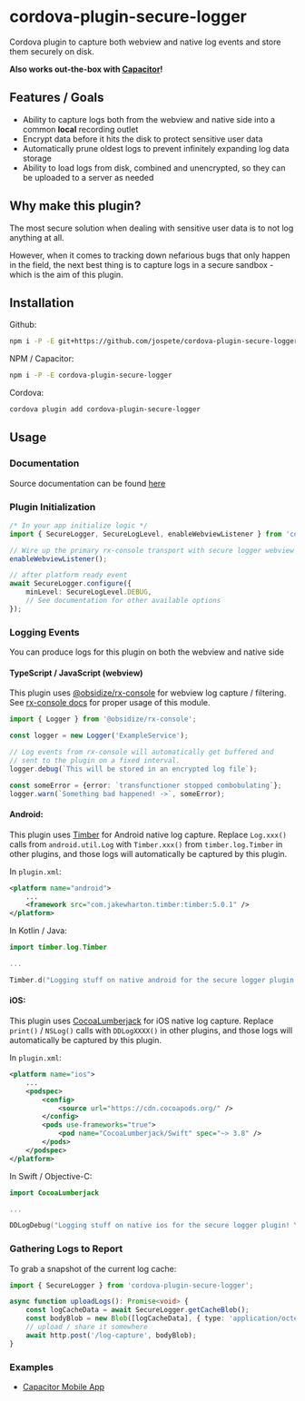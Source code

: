 # cordova-plugin-secure-logger

Cordova plugin to capture both webview and native log events and store them securely on disk.

**Also works out-the-box with [Capacitor](https://capacitorjs.com/)!**

## Features / Goals

- Ability to capture logs both from the webview and native side into a common **local** recording outlet
- Encrypt data before it hits the disk to protect sensitive user data
- Automatically prune oldest logs to prevent infinitely expanding log data storage
- Ability to load logs from disk, combined and unencrypted, so they can be uploaded to a server as needed

## Why make this plugin?

The most secure solution when dealing with sensitive user data is to not log anything at all.

However, when it comes to tracking down nefarious bugs that only happen in the field, the next
best thing is to capture logs in a secure sandbox - which is the aim of this plugin.

## Installation

Github:

```bash
npm i -P -E git+https://github.com/jospete/cordova-plugin-secure-logger.git#1.1.0
```

NPM / Capacitor:

```bash
npm i -P -E cordova-plugin-secure-logger
```

Cordova:

```bash
cordova plugin add cordova-plugin-secure-logger
```

## Usage

### Documentation

Source documentation can be found [here](https://jospete.github.io/cordova-plugin-secure-logger/)

### Plugin Initialization

```typescript
/* In your app initialize logic */
import { SecureLogger, SecureLogLevel, enableWebviewListener } from 'cordova-plugin-secure-logger';

// Wire up the primary rx-console transport with secure logger webview proxy.
enableWebviewListener();

// after platform ready event
await SecureLogger.configure({
    minLevel: SecureLogLevel.DEBUG,
    // See documentation for other available options
});
```

### Logging Events

You can produce logs for this plugin on both the webview and native side

#### TypeScript / JavaScript (webview)

This plugin uses [@obsidize/rx-console](https://www.npmjs.com/package/@obsidize/rx-console)
for webview log capture / filtering. See [rx-console docs](https://jospete.github.io/obsidize-rx-console/)
for proper usage of this module.

```typescript
import { Logger } from '@obsidize/rx-console';

const logger = new Logger('ExampleService');

// Log events from rx-console will automatically get buffered and 
// sent to the plugin on a fixed interval.
logger.debug(`This will be stored in an encrypted log file`);

const someError = {error: `transfunctioner stopped combobulating`};
logger.warn(`Something bad happened! ->`, someError);
```

#### Android:

This plugin uses [Timber](https://github.com/JakeWharton/timber) for Android native log capture.
Replace `Log.xxx()` calls from `android.util.Log` with `Timber.xxx()` from `timber.log.Timber`
in other plugins, and those logs will automatically be captured by this plugin.

In `plugin.xml`:

```xml
<platform name="android">
    ...
    <framework src="com.jakewharton.timber:timber:5.0.1" />
</platform>
```

In Kotlin / Java:

```kotlin
import timber.log.Timber

...

Timber.d("Logging stuff on native android for the secure logger plugin! Yay native logs!")
```

#### iOS:

This plugin uses [CocoaLumberjack](https://github.com/CocoaLumberjack/CocoaLumberjack) for iOS native log capture.
Replace `print()` / `NSLog()` calls with `DDLogXXXX()`
in other plugins, and those logs will automatically be captured by this plugin.

In `plugin.xml`:

```xml
<platform name="ios">
    ...
    <podspec>
        <config>
            <source url="https://cdn.cocoapods.org/" />
        </config>
        <pods use-frameworks="true">
            <pod name="CocoaLumberjack/Swift" spec="~> 3.8" />
        </pods>
    </podspec>
</platform>
```

In Swift / Objective-C:

```swift
import CocoaLumberjack

...

DDLogDebug("Logging stuff on native ios for the secure logger plugin! Yay native logs!")
```

### Gathering Logs to Report

To grab a snapshot of the current log cache:

```typescript
import { SecureLogger } from 'cordova-plugin-secure-logger';

async function uploadLogs(): Promise<void> {
    const logCacheData = await SecureLogger.getCacheBlob();
    const bodyBlob = new Blob([logCacheData], { type: 'application/octet-stream' });
    // upload / share it somewhere
    await http.post('/log-capture', bodyBlob);
}
```

### Examples

- [Capacitor Mobile App](https://github.com/jospete/ionic-native-file-logging-example)
